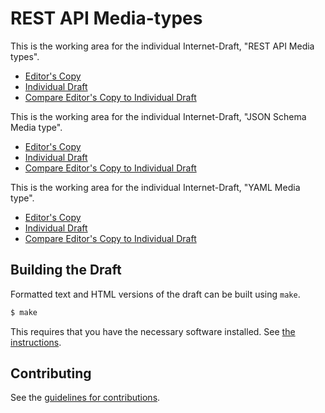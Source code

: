 # REST API Media-types

This is the working area for the individual Internet-Draft, "REST API Media types".

* [Editor's Copy](https://ietf-wg-httpapi.github.io/mediatypes/#go.draft-ietf-httpapi-rest-api-mediatypes.html)
* [Individual Draft](https://datatracker.ietf.org/doc/draft-ietf-httpapi-rest-api-mediatypes/)
* [Compare Editor's Copy to Individual Draft](https://ietf-wg-httpapi.github.io/mediatypes/#go.draft-ietf-httpapi-rest-api-mediatypes.diff)

This is the working area for the individual Internet-Draft, "JSON Schema Media type".

* [Editor's Copy](https://ietf-wg-httpapi.github.io/mediatypes/#go.draft-ietf-httpapi-jsonschema-mediatypes.html)
* [Individual Draft](https://datatracker.ietf.org/doc/draft-ietf-httpapi-jsonschema-mediatypes/)
* [Compare Editor's Copy to Individual Draft](https://ietf-wg-httpapi.github.io/mediatypes/#go.draft-ietf-httpapi-jsonschema-mediatypes.diff)


This is the working area for the individual Internet-Draft, "YAML Media type".

* [Editor's Copy](https://ietf-wg-httpapi.github.io/mediatypes/#go.draft-ietf-httpapi-yaml-mediatypes.html)
* [Individual Draft](https://datatracker.ietf.org/doc/draft-ietf-httpapi-yaml-mediatypes/)
* [Compare Editor's Copy to Individual Draft](https://ietf-wg-httpapi.github.io/mediatypes/#go.draft-ietf-httpapi-yaml-mediatypes.diff)

## Building the Draft

Formatted text and HTML versions of the draft can be built using `make`.

```sh
$ make
```

This requires that you have the necessary software installed.  See
[the instructions](https://github.com/martinthomson/i-d-template/blob/master/doc/SETUP.md).


## Contributing

See the
[guidelines for contributions](https://github.com/ietf-wg-httpapi/mediatypes/blob/master/CONTRIBUTING.md).

